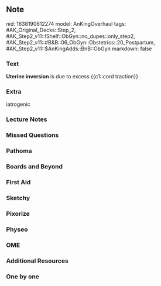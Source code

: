 ## Note
nid: 1638190612274
model: AnKingOverhaul
tags: #AK_Original_Decks::Step_2, #AK_Step2_v11::!Shelf::ObGyn::no_dupes::only_step2, #AK_Step2_v11::#B&B::06_ObGyn::Obstetrics::20_Postpartum, #AK_Step2_v11::$AnKingAdds::BnB::ObGyn
markdown: false

### Text
<b>Uterine inversion</b> is due to excess {{c1::cord traction}}

### Extra
iatrogenic

### Lecture Notes


### Missed Questions


### Pathoma


### Boards and Beyond


### First Aid


### Sketchy


### Pixorize


### Physeo


### OME


### Additional Resources


### One by one

